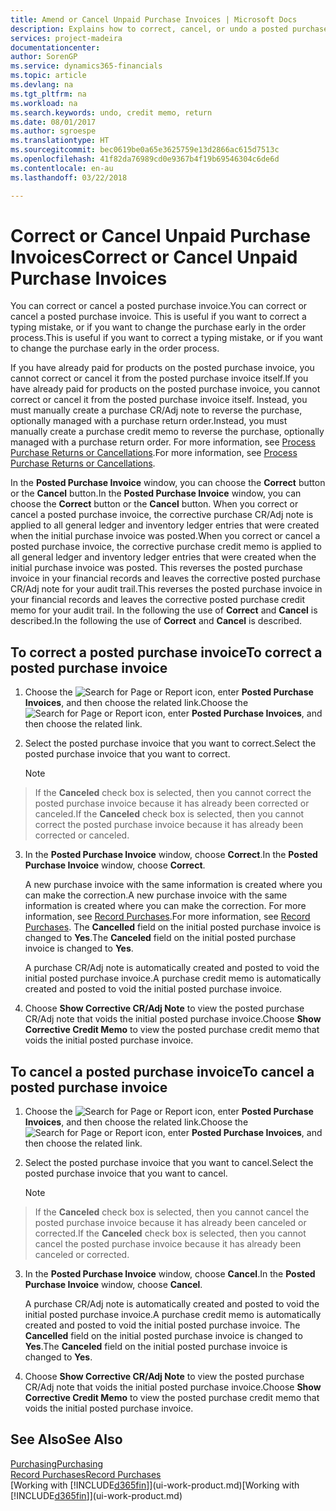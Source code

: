 ```yaml
---
title: Amend or Cancel Unpaid Purchase Invoices | Microsoft Docs
description: Explains how to correct, cancel, or undo a posted purchase invoice and automatically create a purchase CR/Adj Note.
services: project-madeira
documentationcenter: 
author: SorenGP
ms.service: dynamics365-financials
ms.topic: article
ms.devlang: na
ms.tgt_pltfrm: na
ms.workload: na
ms.search.keywords: undo, credit memo, return
ms.date: 08/01/2017
ms.author: sgroespe
ms.translationtype: HT
ms.sourcegitcommit: bec0619be0a65e3625759e13d2866ac615d7513c
ms.openlocfilehash: 41f82da76989cd0e9367b4f19b69546304c6de6d
ms.contentlocale: en-au
ms.lasthandoff: 03/22/2018

---
```

# <a name="correct-or-cancel-unpaid-purchase-invoices"></a><span data-ttu-id="c5c2f-103">Correct or Cancel Unpaid Purchase Invoices</span><span class="sxs-lookup"><span data-stu-id="c5c2f-103">Correct or Cancel Unpaid Purchase Invoices</span></span>
<span data-ttu-id="c5c2f-104">You can correct or cancel a posted purchase invoice.</span><span class="sxs-lookup"><span data-stu-id="c5c2f-104">You can correct or cancel a posted purchase invoice.</span></span> <span data-ttu-id="c5c2f-105">This is useful if you want to correct a typing mistake, or if you want to change the purchase early in the order process.</span><span class="sxs-lookup"><span data-stu-id="c5c2f-105">This is useful if you want to correct a typing mistake, or if you want to change the purchase early in the order process.</span></span>

<span data-ttu-id="c5c2f-106">If you have already paid for products on the posted purchase invoice, you cannot correct or cancel it from the posted purchase invoice itself.</span><span class="sxs-lookup"><span data-stu-id="c5c2f-106">If you have already paid for products on the posted purchase invoice, you cannot correct or cancel it from the posted purchase invoice itself.</span></span> <span data-ttu-id="c5c2f-107">Instead, you must manually create a purchase CR/Adj note to reverse the purchase, optionally managed with a purchase return order.</span><span class="sxs-lookup"><span data-stu-id="c5c2f-107">Instead, you must manually create a purchase credit memo to reverse the purchase, optionally managed with a purchase return order.</span></span> <span data-ttu-id="c5c2f-108">For more information, see [Process Purchase Returns or Cancellations](purchasing-how-process-purchase-returns-cancellations.md).</span><span class="sxs-lookup"><span data-stu-id="c5c2f-108">For more information, see [Process Purchase Returns or Cancellations](purchasing-how-process-purchase-returns-cancellations.md).</span></span>

<span data-ttu-id="c5c2f-109">In the **Posted Purchase Invoice** window, you can choose the **Correct** button or the **Cancel** button.</span><span class="sxs-lookup"><span data-stu-id="c5c2f-109">In the **Posted Purchase Invoice** window, you can choose the **Correct** button or the **Cancel** button.</span></span> <span data-ttu-id="c5c2f-110">When you correct or cancel a posted purchase invoice, the corrective purchase CR/Adj note is applied to all general ledger and inventory ledger entries that were created when the initial purchase invoice was posted.</span><span class="sxs-lookup"><span data-stu-id="c5c2f-110">When you correct or cancel a posted purchase invoice, the corrective purchase credit memo is applied to all general ledger and inventory ledger entries that were created when the initial purchase invoice was posted.</span></span> <span data-ttu-id="c5c2f-111">This reverses the posted purchase invoice in your financial records and leaves the corrective posted purchase CR/Adj note for your audit trail.</span><span class="sxs-lookup"><span data-stu-id="c5c2f-111">This reverses the posted purchase invoice in your financial records and leaves the corrective posted purchase credit memo for your audit trail.</span></span> <span data-ttu-id="c5c2f-112">In the following the use of **Correct** and **Cancel** is described.</span><span class="sxs-lookup"><span data-stu-id="c5c2f-112">In the following the use of **Correct** and **Cancel** is described.</span></span>

## <a name="to-correct-a-posted-purchase-invoice"></a><span data-ttu-id="c5c2f-113">To correct a posted purchase invoice</span><span class="sxs-lookup"><span data-stu-id="c5c2f-113">To correct a posted purchase invoice</span></span>
1. <span data-ttu-id="c5c2f-114">Choose the ![Search for Page or Report](media/ui-search/search_small.png "Search for Page or Report icon") icon, enter **Posted Purchase Invoices**, and then choose the related link.</span><span class="sxs-lookup"><span data-stu-id="c5c2f-114">Choose the ![Search for Page or Report](media/ui-search/search_small.png "Search for Page or Report icon") icon, enter **Posted Purchase Invoices**, and then choose the related link.</span></span>  
2. <span data-ttu-id="c5c2f-115">Select the posted purchase invoice that you want to correct.</span><span class="sxs-lookup"><span data-stu-id="c5c2f-115">Select the posted purchase invoice that you want to correct.</span></span>  

    > [!NOTE]  
>   <span data-ttu-id="c5c2f-116">If the **Canceled** check box is selected, then you cannot correct the posted purchase invoice because it has already been corrected or canceled.</span><span class="sxs-lookup"><span data-stu-id="c5c2f-116">If the **Canceled** check box is selected, then you cannot correct the posted purchase invoice because it has already been corrected or canceled.</span></span>
3. <span data-ttu-id="c5c2f-117">In the **Posted Purchase Invoice** window, choose **Correct**.</span><span class="sxs-lookup"><span data-stu-id="c5c2f-117">In the **Posted Purchase Invoice** window, choose **Correct**.</span></span>

    <span data-ttu-id="c5c2f-118">A new purchase invoice with the same information is created where you can make the correction.</span><span class="sxs-lookup"><span data-stu-id="c5c2f-118">A new purchase invoice with the same information is created where you can make the correction.</span></span> <span data-ttu-id="c5c2f-119">For more information, see [Record Purchases](purchasing-how-record-purchases.md).</span><span class="sxs-lookup"><span data-stu-id="c5c2f-119">For more information, see [Record Purchases](purchasing-how-record-purchases.md).</span></span> <span data-ttu-id="c5c2f-120">The **Cancelled** field on the initial posted purchase invoice is changed to **Yes**.</span><span class="sxs-lookup"><span data-stu-id="c5c2f-120">The **Canceled** field on the initial posted purchase invoice is changed to **Yes**.</span></span>

    <span data-ttu-id="c5c2f-121">A purchase CR/Adj note is automatically created and posted to void the initial posted purchase invoice.</span><span class="sxs-lookup"><span data-stu-id="c5c2f-121">A purchase credit memo is automatically created and posted to void the initial posted purchase invoice.</span></span>
4. <span data-ttu-id="c5c2f-122">Choose **Show Corrective CR/Adj Note** to view the posted purchase CR/Adj note that voids the initial posted purchase invoice.</span><span class="sxs-lookup"><span data-stu-id="c5c2f-122">Choose **Show Corrective Credit Memo** to view the posted purchase credit memo that voids the initial posted purchase invoice.</span></span>

## <a name="to-cancel-a-posted-purchase-invoice"></a><span data-ttu-id="c5c2f-123">To cancel a posted purchase invoice</span><span class="sxs-lookup"><span data-stu-id="c5c2f-123">To cancel a posted purchase invoice</span></span>
1. <span data-ttu-id="c5c2f-124">Choose the ![Search for Page or Report](media/ui-search/search_small.png "Search for Page or Report icon") icon, enter **Posted Purchase Invoices**, and then choose the related link.</span><span class="sxs-lookup"><span data-stu-id="c5c2f-124">Choose the ![Search for Page or Report](media/ui-search/search_small.png "Search for Page or Report icon") icon, enter **Posted Purchase Invoices**, and then choose the related link.</span></span>  
2. <span data-ttu-id="c5c2f-125">Select the posted purchase invoice that you want to cancel.</span><span class="sxs-lookup"><span data-stu-id="c5c2f-125">Select the posted purchase invoice that you want to cancel.</span></span>

    > [!NOTE]  
>   <span data-ttu-id="c5c2f-126">If the **Canceled** check box is selected, then you cannot cancel the posted purchase invoice because it has already been canceled or corrected.</span><span class="sxs-lookup"><span data-stu-id="c5c2f-126">If the **Canceled** check box is selected, then you cannot cancel the posted purchase invoice because it has already been canceled or corrected.</span></span>
3. <span data-ttu-id="c5c2f-127">In the **Posted Purchase Invoice** window, choose **Cancel**.</span><span class="sxs-lookup"><span data-stu-id="c5c2f-127">In the **Posted Purchase Invoice** window, choose **Cancel**.</span></span>

    <span data-ttu-id="c5c2f-128">A purchase CR/Adj note is automatically created and posted to void the initial posted purchase invoice.</span><span class="sxs-lookup"><span data-stu-id="c5c2f-128">A purchase credit memo is automatically created and posted to void the initial posted purchase invoice.</span></span> <span data-ttu-id="c5c2f-129">The **Cancelled** field on the initial posted purchase invoice is changed to **Yes**.</span><span class="sxs-lookup"><span data-stu-id="c5c2f-129">The **Canceled** field on the initial posted purchase invoice is changed to **Yes**.</span></span>
4. <span data-ttu-id="c5c2f-130">Choose **Show Corrective CR/Adj Note** to view the posted purchase CR/Adj note that voids the initial posted purchase invoice.</span><span class="sxs-lookup"><span data-stu-id="c5c2f-130">Choose **Show Corrective Credit Memo** to view the posted purchase credit memo that voids the initial posted purchase invoice.</span></span>

## <a name="see-also"></a><span data-ttu-id="c5c2f-131">See Also</span><span class="sxs-lookup"><span data-stu-id="c5c2f-131">See Also</span></span>
[<span data-ttu-id="c5c2f-132">Purchasing</span><span class="sxs-lookup"><span data-stu-id="c5c2f-132">Purchasing</span></span>](purchasing-manage-purchasing.md)  
[<span data-ttu-id="c5c2f-133">Record Purchases</span><span class="sxs-lookup"><span data-stu-id="c5c2f-133">Record Purchases</span></span>](purchasing-how-record-purchases.md)  
<span data-ttu-id="c5c2f-134">[Working with [!INCLUDE[d365fin](includes/d365fin_md.md)]](ui-work-product.md)</span><span class="sxs-lookup"><span data-stu-id="c5c2f-134">[Working with [!INCLUDE[d365fin](includes/d365fin_md.md)]](ui-work-product.md)</span></span>

